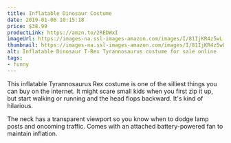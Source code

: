 ```yaml
---
title: Inflatable Dinosaur Costume
date: 2019-01-06 10:15:18
price: $38.99
productLink: https://amzn.to/2REDWxI
imageUrl: https://images-na.ssl-images-amazon.com/images/I/81IjKR4z5wL._UY879_.jpg
thumbnail: https://images-na.ssl-images-amazon.com/images/I/81IjKR4z5wL._SR600,315_.jpg
alt: Inflatable Dinosaur T-Rex Tyrannosaurus costume for sale online
tags:
- funny
---
```


This inflatable Tyrannosaurus Rex costume is one of the silliest things you can buy on the internet. It might scare small kids when you first zip it up, but start walking or running and the head flops backward. It's kind of hilarious.

The neck has a transparent viewport so you know when to dodge lamp posts and oncoming traffic. Comes with an attached battery-powered fan to maintain inflation.